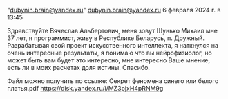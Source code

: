 "dubynin.brain@yandex.ru" <dubynin.brain@yandex.ru> 6 февраля 2024 г. в 13:45


Здравствуйте Вячеслав Альбертович, меня зовут Шунько Михаил мне 37 лет, я программист, живу в Республике Беларусь, п. Дружный.
Разрабатывая свой проект искусственного интеллекта, я наткнулся на очень интересные результаты, я понимаю  что вы нейрофизиолог, но может быть вам будет это интересно, мне интересно Ваше мнение, есть ли в моих расчетах доля истины.
Спасибо.


Файл можно получить по ссылке:
Секрет феномена синего или белого платья.pdf
https://disk.yandex.ru/i/MZ3pjxH4pRNM9g
